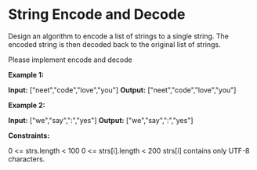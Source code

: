 # String Encode and Decode

Design an algorithm to encode a list of strings to a single string. The encoded string is then decoded back to the original list of strings.

Please implement encode and decode

**Example 1:**

**Input:** ["neet","code","love","you"]
**Output:** ["neet","code","love","you"]

**Example 2:**

**Input:** ["we","say",":","yes"]
**Output:** ["we","say",":","yes"]

**Constraints:**

0 <= strs.length < 100
0 <= strs[i].length < 200
strs[i] contains only UTF-8 characters.
